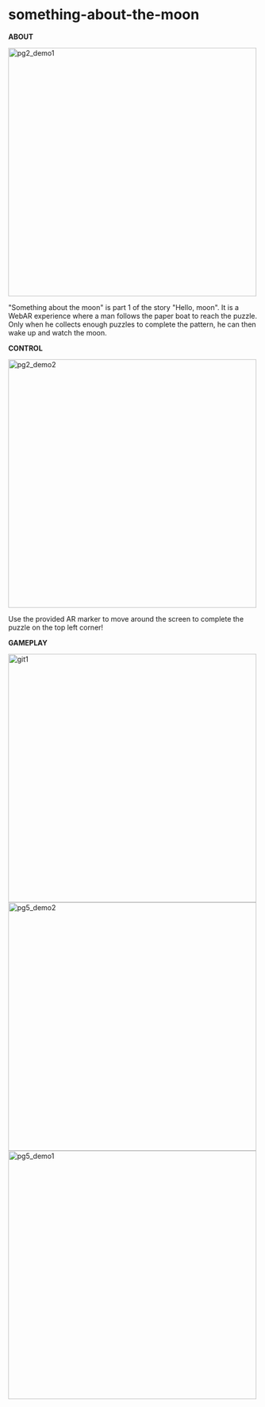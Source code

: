 # something-about-the-moon

**ABOUT**

<img width="500" alt="pg2_demo1" src="https://user-images.githubusercontent.com/111608674/200206642-d08e62f0-19b6-468b-810a-3270ad8fc6b5.png">

"Something about the moon" is part 1 of the story "Hello, moon". 
It is a WebAR experience where a man follows the paper boat to 
reach the puzzle. Only when he collects enough puzzles to complete 
the pattern, he can then wake up and watch the moon.

**CONTROL**

<img width="500" alt="pg2_demo2" src="https://user-images.githubusercontent.com/111608674/200206697-ca4d0c45-2188-49c9-99cc-97b28b0721cb.png">

Use the provided AR marker to move around the screen to complete the puzzle on the top left corner!

**GAMEPLAY**

<img width="500" alt="git1" src="https://user-images.githubusercontent.com/111608674/200206865-1e110330-28a2-4bb1-aee4-bd9bdf5901ae.png">

<img width="500" alt="pg5_demo2" src="https://user-images.githubusercontent.com/111608674/200206882-0c644567-c88c-4bfd-80ba-58bd44a1a5e8.png">

<img width="500" alt="pg5_demo1" src="https://user-images.githubusercontent.com/111608674/200206892-0e70f15c-404b-42be-81d9-0de2346b052d.png">

